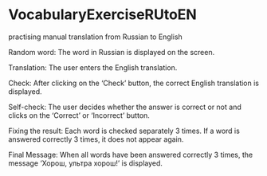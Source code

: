 # VocabularyExerciseRUtoEN
practising manual translation from Russian to English

Random word: The word in Russian is displayed on the screen.

Translation: The user enters the English translation.

Check: After clicking on the ‘Check’ button, the correct English translation is displayed.

Self-check: The user decides whether the answer is correct or not and clicks on the ‘Correct’ or ‘Incorrect’ button.

Fixing the result: Each word is checked separately 3 times. If a word is answered correctly 3 times, it does not appear again.

Final Message: When all words have been answered correctly 3 times, the message ‘Хорош, ультра хорош!’ is displayed.
